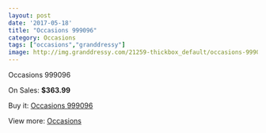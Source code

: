 ```yaml
---
layout: post
date: '2017-05-18'
title: "Occasions 999096"
category: Occasions
tags: ["occasions","granddressy"]
image: http://img.granddressy.com/21259-thickbox_default/occasions-999096.jpg
---
```

Occasions 999096

On Sales: **$363.99**
<a href="https://www.granddressy.com/en/occasions/20228-occasions-999096.html"><amp-img layout="responsive" width="600" height="600" src="//img.granddressy.com/21259-thickbox_default/occasions-999096.jpg" alt="Occasions 999096 0" /></a>

Buy it: [Occasions 999096](https://www.granddressy.com/en/occasions/20228-occasions-999096.html "Occasions 999096")

View more: [Occasions](https://www.granddressy.com/en/484-occasions "Occasions")